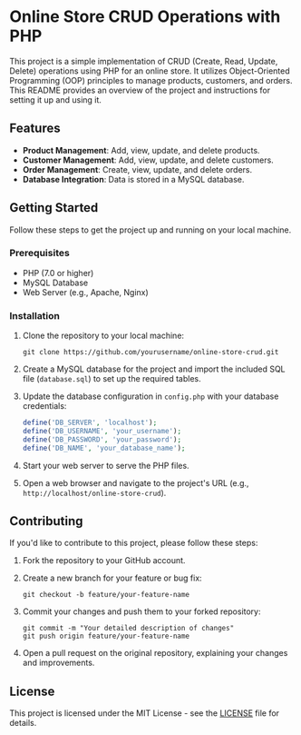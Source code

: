 # Online Store CRUD Operations with PHP

This project is a simple implementation of CRUD (Create, Read, Update, Delete) operations using PHP for an online store. It utilizes Object-Oriented Programming (OOP) principles to manage products, customers, and orders. This README provides an overview of the project and instructions for setting it up and using it.

## Features

- **Product Management**: Add, view, update, and delete products.
- **Customer Management**: Add, view, update, and delete customers.
- **Order Management**: Create, view, update, and delete orders.
- **Database Integration**: Data is stored in a MySQL database.

## Getting Started

Follow these steps to get the project up and running on your local machine.

### Prerequisites

- PHP (7.0 or higher)
- MySQL Database
- Web Server (e.g., Apache, Nginx)

### Installation

1. Clone the repository to your local machine:

   ```
   git clone https://github.com/yourusername/online-store-crud.git
   ```

2. Create a MySQL database for the project and import the included SQL file (`database.sql`) to set up the required tables.

3. Update the database configuration in `config.php` with your database credentials:

   ```php
   define('DB_SERVER', 'localhost');
   define('DB_USERNAME', 'your_username');
   define('DB_PASSWORD', 'your_password');
   define('DB_NAME', 'your_database_name');
   ```

4. Start your web server to serve the PHP files.

5. Open a web browser and navigate to the project's URL (e.g., `http://localhost/online-store-crud`).


## Contributing

If you'd like to contribute to this project, please follow these steps:

1. Fork the repository to your GitHub account.

2. Create a new branch for your feature or bug fix:

   ```
   git checkout -b feature/your-feature-name
   ```

3. Commit your changes and push them to your forked repository:

   ```
   git commit -m "Your detailed description of changes"
   git push origin feature/your-feature-name
   ```

4. Open a pull request on the original repository, explaining your changes and improvements.

## License

This project is licensed under the MIT License - see the [LICENSE](LICENSE) file for details.
